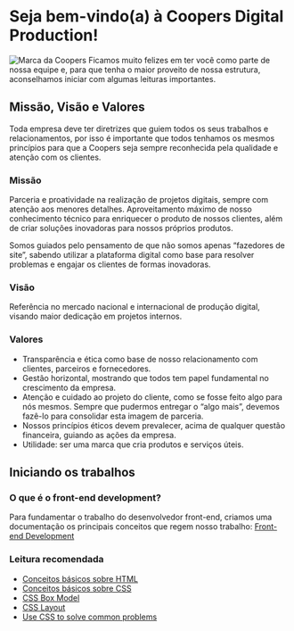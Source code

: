 # Seja bem-vindo(a) à Coopers Digital Production!
![Marca da Coopers](http://www.coopers.pro/assets/img/coopers-brand.png)
Ficamos muito felizes em ter você como parte de nossa equipe e, para que tenha o maior proveito de nossa estrutura, aconselhamos iniciar com algumas leituras importantes.

## Missão, Visão e Valores
Toda empresa deve ter diretrizes que guiem todos os seus trabalhos e relacionamentos, por isso é importante que todos tenhamos os mesmos princípios para que a Coopers seja sempre reconhecida pela qualidade e atenção com os clientes.

### Missão
Parceria e proatividade na realização de projetos digitais, sempre com atenção aos menores detalhes. Aproveitamento máximo de nosso conhecimento técnico para enriquecer o produto de nossos clientes, além de criar soluções inovadoras para nossos próprios produtos.

Somos guiados pelo pensamento de que não somos apenas “fazedores de site”, sabendo utilizar a plataforma digital como base para resolver problemas e engajar os clientes de formas inovadoras.

### Visão
Referência no mercado nacional e internacional de produção digital, visando maior dedicação em projetos internos.

### Valores
- Transparência e ética como base de nosso relacionamento com clientes, parceiros e fornecedores.
- Gestão horizontal, mostrando que todos tem papel fundamental no crescimento da empresa.
- Atenção e cuidado ao projeto do cliente, como se fosse feito algo para nós mesmos. Sempre que pudermos entregar o “algo mais”, devemos fazê-lo para consolidar esta imagem de parceria.
- Nossos princípios éticos devem prevalecer, acima de qualquer questão financeira, guiando as ações da empresa.
- Utilidade: ser uma marca que cria produtos e serviços úteis.


## Iniciando os trabalhos

### O que é o front-end development?
Para fundamentar o trabalho do desenvolvedor front-end, criamos uma documentação os principais conceitos que regem nosso trabalho: [Front-end Development](http://frontenddevelopment.com.br/front-end-development/)

### Leitura recomendada
- [Conceitos básicos sobre HTML](https://developer.mozilla.org/en-US/docs/Learn/Getting_started_with_the_web/HTML_basics)
- [Conceitos básicos sobre CSS](https://developer.mozilla.org/en-US/docs/Learn/CSS/Introduction_to_CSS)
- [CSS Box Model](https://developer.mozilla.org/en-US/docs/Learn/CSS/Introduction_to_CSS/Box_model)
- [CSS Layout](https://developer.mozilla.org/en-US/docs/Learn/CSS/CSS_layout)
- [Use CSS to solve common problems](https://developer.mozilla.org/en-US/docs/Learn/CSS/Howto)